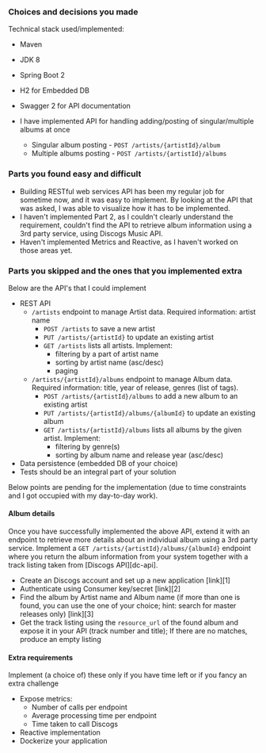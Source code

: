 ### Choices and decisions you made ###
Technical stack used/implemented:
* Maven
* JDK 8
* Spring Boot 2
* H2 for Embedded DB
* Swagger 2 for API documentation 

* I have implemented API for handling adding/posting of singular/multiple albums at once
	* Singular album posting - `POST /artists/{artistId}/album`
	* Multiple albums posting - `POST /artists/{artistId}/albums`

### Parts you found easy and difficult ###
* Building RESTful web services API has been my regular job for sometime now, and it was easy to implement. By looking at the API that was asked, I was able to visualize how it has to be implemented.
* I haven't implemented Part 2, as I couldn't clearly understand the requirement, couldn't find the API to retrieve album information using a 3rd party service, using Discogs Music API.
* Haven't implemented Metrics and Reactive, as I haven't worked on those areas yet.

### Parts you skipped and the ones that you implemented extra ###
Below are the API's that I could implement
* REST API
  * `/artists` endpoint to manage Artist data. Required information: artist name
      * `POST /artists` to save a new artist
      * `PUT /artists/{artistId}` to update an existing artist
      * `GET /artists` lists all artists. Implement:
        * filtering by a part of artist name
        * sorting by artist name (asc/desc)
        * paging
  * `/artists/{artistId}/albums` endpoint to manage Album data. Required information: title, year of release, genres (list of tags).
      * `POST /artists/{artistId}/albums` to add a new album to an existing artist
      * `PUT /artists/{artistId}/albums/{albumId}` to update an existing album
      * `GET /artists/{artistId}/albums` lists all albums by the given artist. Implement:
        * filtering by genre(s)
        * sorting by album name and release year (asc/desc)
* Data persistence (embedded DB of your choice)
* Tests should be an integral part of your solution


Below points are pending for the implementation (due to time constraints and I got occupied with my day-to-day work).
#### Album details ####
Once you have successfully implemented the above API, extend it with an endpoint to retrieve more details about an individual album using a 3rd party service.
Implement a `GET /artists/{artistId}/albums/{albumId}` endpoint where you return the album information from your system together with a track listing taken from [Discogs API][dc-api].

* Create an Discogs account and set up a new application [link][1]
* Authenticate using Consumer key/secret [link][2]
* Find the album by Artist name and Album name (if more than one is found, you can use the one of your choice; hint: search for master releases only) [link][3]
* Get the track listing using the `resource_url` of the found album and expose it in your API (track number and title); If there are no matches, produce an empty listing

#### Extra requirements ####
Implement (a choice of) these only if you have time left or if you fancy an extra challenge

* Expose metrics:
    * Number of calls per endpoint
    * Average processing time per endpoint
    * Time taken to call Discogs
* Reactive implementation
* Dockerize your application
